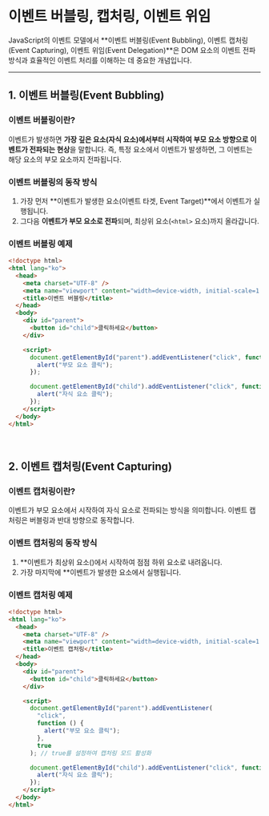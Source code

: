 # 이벤트 버블링, 캡처링, 이벤트 위임

JavaScript의 이벤트 모델에서 **이벤트 버블링(Event Bubbling), 이벤트 캡처링(Event Capturing), 이벤트 위임(Event Delegation)**은 DOM 요소의 이벤트 전파 방식과 효율적인 이벤트 처리를 이해하는 데 중요한 개념입니다.

---

## 1. 이벤트 버블링(Event Bubbling)

### 이벤트 버블링이란?

이벤트가 발생하면 **가장 깊은 요소(자식 요소)에서부터 시작하여 부모 요소 방향으로 이벤트가 전파되는 현상**을 말합니다. 즉, 특정 요소에서 이벤트가 발생하면, 그 이벤트는 해당 요소의 부모 요소까지 전파됩니다.

### 이벤트 버블링의 동작 방식

1. 가장 먼저 **이벤트가 발생한 요소(이벤트 타겟, Event Target)**에서 이벤트가 실행됩니다.
2. 그다음 **이벤트가 부모 요소로 전파**되며, 최상위 요소(`<html>` 요소)까지 올라갑니다.

### 이벤트 버블링 예제

```html
<!doctype html>
<html lang="ko">
  <head>
    <meta charset="UTF-8" />
    <meta name="viewport" content="width=device-width, initial-scale=1.0" />
    <title>이벤트 버블링</title>
  </head>
  <body>
    <div id="parent">
      <button id="child">클릭하세요</button>
    </div>

    <script>
      document.getElementById("parent").addEventListener("click", function () {
        alert("부모 요소 클릭");
      });

      document.getElementById("child").addEventListener("click", function () {
        alert("자식 요소 클릭");
      });
    </script>
  </body>
</html>
```

</br>

## 2. 이벤트 캡처링(Event Capturing)

### 이벤트 캡처링이란?

이벤트가 부모 요소에서 시작하여 자식 요소로 전파되는 방식을 의미합니다. 이벤트 캡처링은 버블링과 반대 방향으로 동작합니다.

### 이벤트 캡처링의 동작 방식

1. \*\*이벤트가 최상위 요소(<html>)에서 시작하여 점점 하위 요소로 내려옵니다.
2. 가장 마지막에 \*\*이벤트가 발생한 요소에서 실행됩니다.

### 이벤트 캡처링 예제

```html
<!doctype html>
<html lang="ko">
  <head>
    <meta charset="UTF-8" />
    <meta name="viewport" content="width=device-width, initial-scale=1.0" />
    <title>이벤트 캡처링</title>
  </head>
  <body>
    <div id="parent">
      <button id="child">클릭하세요</button>
    </div>

    <script>
      document.getElementById("parent").addEventListener(
        "click",
        function () {
          alert("부모 요소 클릭");
        },
        true
      ); // true를 설정하여 캡처링 모드 활성화

      document.getElementById("child").addEventListener("click", function () {
        alert("자식 요소 클릭");
      });
    </script>
  </body>
</html>
```
